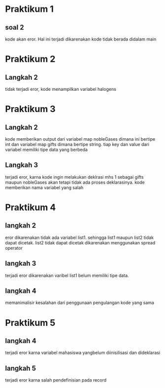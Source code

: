 # Praktikum 1

## soal 2

kode akan eror. Hal ini terjadi dikarenakan kode tidak berada didalam main

# Praktikum 2

## Langkah 2

tidak terjadi eror, kode menampilkan variabel halogens 

# Praktikum 3

## Langkah 2

kode memberikan output dari variabel map nobleGases dimana ini bertipe int dan variabel map gifts dimana bertipe string. tiap key dan value dari variabel memiliki tipe data yang berbeda

## Langkah 3

terjadi eror, karna kode ingin melakukan deklrasi mhs 1 sebagai gifts maupun nobleGases akan tetapi tidak ada proses deklarasinya. kode memberikan nama variabel yang salah

# Praktikum 4
## langkah 2

eror dikarenakan tidak ada variabel list1. sehingga list1 maupun list2 tidak dapat dicetak. list2 tidak dapat dicetak dikarenakan menggunakan spread operator

## langkah 3

terjadi eror dikarenakan varibel list1 belum memiliki tipe data. 

## langkah 4

memanimalisir kesalahan dari penggunaan pengulangan kode yang sama

# Praktikum 5
## langkah 4

terjadi eror karna variabel mahasiswa yangbelum diinisilisasi dan dideklarasi

## langkah 5
terjadi eror karna salah pendefinisian pada record






